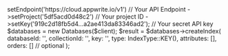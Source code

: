 <?php

use Appwrite\Client;
use Appwrite\Services\Databases;
use Appwrite\Enums\IndexType;

$client = (new Client())
    ->setEndpoint('https://cloud.appwrite.io/v1') // Your API Endpoint
    ->setProject('5df5acd0d48c2') // Your project ID
    ->setKey('919c2d18fb5d4...a2ae413da83346ad2'); // Your secret API key

$databases = new Databases($client);

$result = $databases->createIndex(
    databaseId: '<DATABASE_ID>',
    collectionId: '<COLLECTION_ID>',
    key: '',
    type: IndexType::KEY(),
    attributes: [],
    orders: [] // optional
);